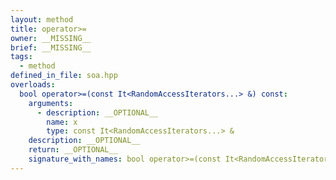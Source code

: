 ```yaml
---
layout: method
title: operator>=
owner: __MISSING__
brief: __MISSING__
tags:
  - method
defined_in_file: soa.hpp
overloads:
  bool operator>=(const It<RandomAccessIterators...> &) const:
    arguments:
      - description: __OPTIONAL__
        name: x
        type: const It<RandomAccessIterators...> &
    description: __OPTIONAL__
    return: __OPTIONAL__
    signature_with_names: bool operator>=(const It<RandomAccessIterators...> & x) const
---
```

